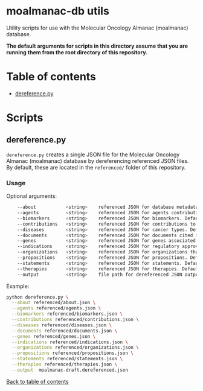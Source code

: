 # moalmanac-db utils
Utility scripts for use with the Molecular Oncology Almanac (moalmanac) database. 

**The default arguments for scripts in this directory assume that you are running them from the root directory of this repository.**

# Table of contents
- [dereference.py](#dereferencepy)

# Scripts
## dereference.py
`dereference.py` creates a single JSON file for the Molecular Oncology Almanac (moalmanac) database by dereferencing referenced JSON files. By default, these are located in the `referenced/` folder of this repository.

### Usage
Optional arguments:
```bash
    --about           <string>    referenced JSON for database metadata. Default: referenced/about.json
    --agents          <string>    referenced JSON for agents contribution to database. Default: referenced/agents.json
    --biomarkers      <string>    referenced JSON for biomarkers. Default: referenced/biomarkers.json
    --contributions   <string>    referenced JSON for contributions to database. Default: referenced/contributions.json
    --diseases        <string>    referenced JSON for cancer types. Default: referenced/diseases.json
    --documents       <string>    referenced JSON for documents cited in the database. Default: referenced/documents.json
    --genes           <string>    referenced JSON for genes associated with biomarkers. Default: referenced/genes.json
    --indications     <string>    referenced JSON for regulatory approvals for use or reimbursement. Default: referenced/indications.json
    --organizations   <string>    referenced JSON for organizations that publish documents cited within the database. Default: referenced/organizations.json
    --propositions    <string>    referenced JSON for propositions. Default: referenced/propositions.json
    --statements      <string>    referenced JSON for statements. Default: referenced/statements.json
    --therapies       <string>    referenced JSON for therapies. Default: referenced/therapies.json
    --output          <string>    file path for dereferenced JSON output by this script. Default: moalmanac-draft.dereferenced.json
```

Example:
```bash
python dereference.py \
  --about referenced/about.json \
  --agents referenced/agents.json \
  --biomarkers referenced/biomarkers.json \
  --contributions referenced/contributions.json \
  --diseases referenced/diseases.json \
  --documents referenced/documents.json \
  --genes referenced/genes.json \
  --indications referenced/indications.json \
  --organizations referenced/organizations.json \
  --propositions referenced/propositions.json \
  --statements referenced/statements.json \
  --therapies referenced/therapies.json \
  --output  moalmanac-draft.dereferenced.json
```

[Back to table of contents](#table-of-contents)